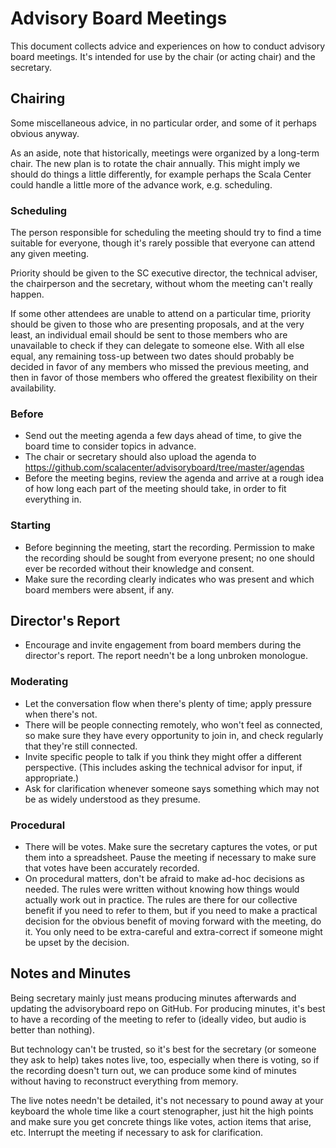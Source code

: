 # Advisory Board Meetings

This document collects advice and experiences on how to conduct
advisory board meetings.  It's intended for use by the chair (or
acting chair) and the secretary.

## Chairing

Some miscellaneous advice, in no particular order, and some of it
perhaps obvious anyway.

As an aside, note that historically, meetings were organized by a
long-term chair.  The new plan is to rotate the chair annually.  This
might imply we should do things a little differently, for example
perhaps the Scala Center could handle a little more of the
advance work, e.g. scheduling.

### Scheduling

The person responsible for scheduling the meeting should try to find a
time suitable for everyone, though it's rarely possible that everyone
can attend any given meeting.

Priority should be given to the SC executive director, the technical
adviser, the chairperson and the secretary, without whom the meeting
can't really happen.

If some other attendees are unable to attend on a particular time,
priority should be given to those who are presenting proposals, and at
the very least, an individual email should be sent to those members
who are unavailable to check if they can delegate to someone
else. With all else equal, any remaining toss-up between two dates
should probably be decided in favor of any members who missed the
previous meeting, and then in favor of those members who offered the
greatest flexibility on their availability.

### Before

* Send out the meeting agenda a few days ahead of time, to give
  the board time to consider topics in advance.
* The chair or secretary should also upload the agenda to
  https://github.com/scalacenter/advisoryboard/tree/master/agendas
* Before the meeting begins, review the agenda and arrive at a rough
  idea of how long each part of the meeting should take, in order to
  fit everything in.

### Starting

* Before beginning the meeting, start the recording.
  Permission to make the recording should be sought from everyone present;
  no one should ever be recorded without their knowledge and consent.
* Make sure the recording clearly indicates who was present and
  which board members were absent, if any.

## Director's Report

* Encourage and invite engagement from board members during the director's
  report.  The report needn't be a long unbroken monologue.

### Moderating

* Let the conversation flow when there's plenty of time; apply
  pressure when there's not.
* There will be people connecting remotely, who won't feel as
  connected, so make sure they have every opportunity to join in, and
  check regularly that they're still connected.
* Invite specific people to talk if you think they might offer a
  different perspective.  (This includes asking the technical advisor
  for input, if appropriate.)
* Ask for clarification whenever someone says something which may
  not be as widely understood as they presume.

### Procedural

* There will be votes. Make sure the secretary captures the votes, or
  put them into a spreadsheet.  Pause the meeting if necessary to make
  sure that votes have been accurately recorded.
* On procedural matters, don't be afraid to make ad-hoc decisions as
  needed.  The rules were written without knowing how things would
  actually work out in practice. The rules are there for our
  collective benefit if you need to refer to them, but if you need to
  make a practical decision for the obvious benefit of moving forward
  with the meeting, do it. You only need to be extra-careful and
  extra-correct if someone might be upset by the decision.

## Notes and Minutes

Being secretary mainly just means producing minutes afterwards and
updating the advisoryboard repo on GitHub. For producing minutes,
it's best to have a recording of the meeting to refer to (ideally
video, but audio is better than nothing).

But technology can't be trusted, so it's best for the secretary (or
someone they ask to help) takes notes live, too, especially when there
is voting, so if the recording doesn't turn out, we can produce some
kind of minutes without having to reconstruct everything from memory.

The live notes needn't be detailed, it's not necessary to pound away
at your keyboard the whole time like a court stenographer, just hit
the high points and make sure you get concrete things like votes,
action items that arise, etc.  Interrupt the meeting if necessary to
ask for clarification.
